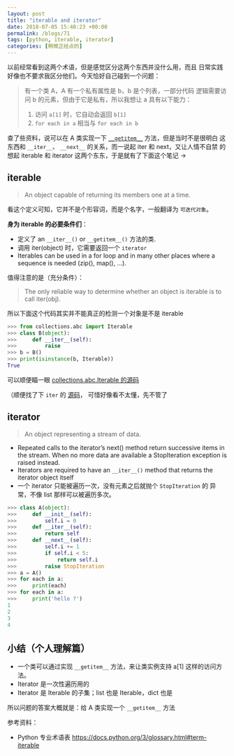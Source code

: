 ```yaml
---
layout: post
title: "iterable and iterator"
date: 2018-07-05 15:48:23 +00:00
permalink: /blogs/71
tags: [python, iterable, iterator]
categories: [稍微正经点的]
---
```

以前经常看到这两个术语，但是感觉区分这两个东西并没什么用，而且
日常实践好像也不要求我区分他们。今天恰好自己碰到一个问题：

> 有一个类 A，A 有一个私有属性是 b，b 是个列表，一部分代码
逻辑需要访问 b 的元素，但由于它是私有，所以我想让 a 具有以下能力：
> 1. 访问 `a[1]` 时，它自动会返回 `b[1]`
> 2. `for each in a` 相当与 `for each in b`

查了些资料，说可以在 A 类实现一下 [`__getitem__`](https://docs.python.org/3.3/reference/datamodel.html#object.__getitem__) 方法，但是当时不是很明白
这东西和 `__iter__`、 `__next__` 的关系，而一说起 iter 和 next，又让人情不自禁
的想起 iterable 和 iterator 这两个东东，于是就有了下面这个笔记 ->

## iterable
> An object capable of returning its members one at a time.

看这个定义可知，它并不是个形容词，而是个名字，一般翻译为 `可迭代对象`。

**身为 iterable 的必要条件们**：

- 定义了 an `__iter__()` or `__getitem__()` 方法的类.
- 调用 iter(object) 时，它需要返回一个 `iterator`
- Iterables can be used in a for loop and in many other places
where a sequence is needed (zip(), map(), …).

值得注意的是（充分条件）：
> The only reliable way to determine whether an object
is iterable is to call iter(obj).

所以下面这个代码其实并不能真正的检测一个对象是不是 iterable
```python
>>> from collections.abc import Iterable
>>> class B(object):
>>>     def __iter__(self):
>>>         raise
>>> b = B()
>>> print(isinstance(b, Iterable))
True
```
可以顺便瞄一眼 [collections.abc.Iterable 的源码](https://github.com/python/cpython/blob/master/Lib/_collections_abc.py#L243-L256)

（顺便找了下 `iter` 的 [源码](https://github.com/python/cpython/blob/master/Objects/abstract.c#L2521-L2545)，
可惜好像看不太懂，先不管了

## iterator
> An object representing a stream of data.

- Repeated calls to the iterator’s next() method return successive items in the stream.
When no more data are available a StopIteration exception is raised instead.
- Iterators are required to have an `__iter__()` method that returns the iterator
object itself
- 一个 iterator 只能被遍历一次，没有元素之后就抛个 `StopIteration` 的
异常，不像 list 那样可以被遍历多次。


```python
>>> class A(object):
>>>     def __init__(self):
>>>         self.i = 0
>>>     def __iter__(self):
>>>         return self
>>>     def __next__(self):
>>>         self.i += 1
>>>         if self.i < 5:
>>>             return self.i
>>>         raise StopIteration
>>> a = A()
>>> for each in a:
>>>     print(each)
>>> for each in a:
>>>     print('hello ?')
1
2
3
4
```

## 小结（个人理解篇）

- 一个类可以通过实现 `__getitem__` 方法，来让类实例支持 a[1] 这样的访问方法。
- Iterator 是一次性遍历用的
- Iterator 是 Iterable 的子集；list 也是 Iterable，dict 也是

所以问题的答案大概就是：给 A 类实现一个 `__getitem__` 方法


参考资料：

- Python 专业术语表 https://docs.python.org/3/glossary.html#term-iterable